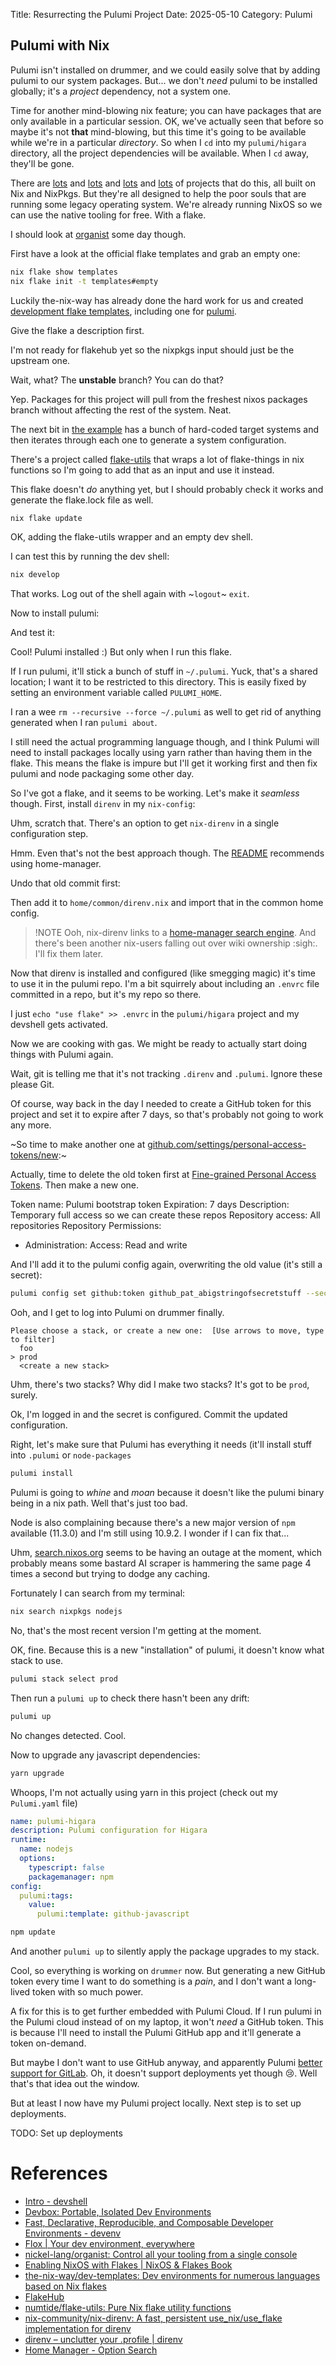 Title: Resurrecting the Pulumi Project
Date: 2025-05-10
Category: Pulumi

## Pulumi with Nix

Pulumi isn't installed on drummer, and we could easily solve that by adding pulumi to our system packages. But... we don't _need_ pulumi to be installed globally; it's a _project_ dependency, not a system one.

Time for another mind-blowing nix feature; you can have packages that are only available in a particular session. OK, we've actually seen that before so maybe it's not **that** mind-blowing, but this time it's going to be available while we're in a particular _directory_. So when I `cd` into my `pulumi/higara` directory, all the project dependencies will be available. When I `cd` away, they'll be gone.

There are [lots](https://numtide.github.io/devshell/) and [lots](https://www.jetify.com/devbox) and [lots](https://devenv.sh/) and [lots](https://flox.dev/) of projects that do this, all built on Nix and NixPkgs. But they're all designed to help the poor souls that are running some legacy operating system. We're already running NixOS so we can use the native tooling for free. With a flake.

I should look at [organist](https://github.com/nickel-lang/organist) some day though.

First have a look at the official flake templates and grab an empty one:

```bash
nix flake show templates
nix flake init -t templates#empty
```

<!-- TODO Link to commit pulumi-higara 06980d4 -->

Luckily the-nix-way has already done the hard work for us and created [development flake templates](https://github.com/the-nix-way/dev-templates), including one for [pulumi](https://github.com/the-nix-way/dev-templates/blob/main/pulumi/flake.nix).

Give the flake a description first.

<!-- TODO Link to commit pulumi-higara 9ed7dfb -->

I'm not ready for flakehub yet so the nixpkgs input should just be the upstream one.

<!-- TODO Link to commit pulumi-higara 3ce5bfa -->

Wait, what? The **unstable** branch? You can do that?

Yep. Packages for this project will pull from the freshest nixos packages branch without affecting the rest of the system. Neat.

The next bit in [the example](https://github.com/the-nix-way/dev-templates/blob/main/pulumi/flake.nix) has a bunch of hard-coded target systems and then iterates through each one to generate a system configuration.

There's a project called [flake-utils](https://github.com/numtide/flake-utils) that wraps a lot of flake-things in nix functions so I'm going to add that as an input and use it instead.

This flake doesn't _do_ anything yet, but I should probably check it works and generate the flake.lock file as well.

```bash
nix flake update
```

<!-- TODO Link to commit pulumi-higara df834b1 -->

OK, adding the flake-utils wrapper and an empty dev shell.

<!-- TODO Link to commit pulumi-higara 216fd5f -->

I can test this by running the dev shell:

```bash
nix develop
```

That works. Log out of the shell again with ~`logout`~ `exit`.

<!-- TODO Insert image 42-testing_empty_devshell.png -->

Now to install pulumi:

<!-- TODO Link to commit pulumi-higara e04f7a6 -->

And test it:

<!-- TODO Insert image 42-devshell_with_pulumi.png -->

Cool! Pulumi installed :) But only when I run this flake.

If I run pulumi, it'll stick a bunch of stuff in `~/.pulumi`. Yuck, that's a shared location; I want it to be restricted to this directory. This is easily fixed by setting an environment variable called `PULUMI_HOME`.

<!-- TODO Link to commit pulumi-higara baf623a -->

<!-- TODO Insert image 42-pulumi_home_set.png -->

I ran a wee `rm --recursive --force ~/.pulumi` as well to get rid of anything generated when I ran `pulumi about`.

I still need the actual programming language though, and I think Pulumi will need to install packages locally using yarn rather than having them in the flake. This means the flake is impure but I'll get it working first and then fix pulumi and node packaging some other day.

<!-- TODO Link to commit pulumi-higara 818cb68 -->

So I've got a flake, and it seems to be working. Let's make it _seamless_ though. First, install `direnv` in my `nix-config`:

<!-- TODO Link to commit 781c268 -->

Uhm, scratch that. There's an option to get `nix-direnv` in a single configuration step.

<!-- TODO Link to commit af50f8d -->

Hmm. Even that's not the best approach though. The [README](https://github.com/nix-community/nix-direnv?tab=readme-ov-file) recommends using home-manager.

Undo that old commit first:

<!-- TODO Link to commit 0499218 -->

Then add it to `home/common/direnv.nix` and import that in the common home config.

> !NOTE
> Ooh, nix-direnv links to a [home-manager search engine](https://home-manager-options.extranix.com/). And there's been another nix-users falling out over wiki ownership :sigh:. I'll fix them later.

Now that direnv is installed and configured (like smegging magic) it's time to use it in the pulumi repo. I'm a bit squirrely about including an `.envrc` file committed in a repo, but it's my repo so there.

I just `echo "use flake" >> .envrc` in the `pulumi/higara` project and my devshell gets activated.

<!-- TODO Link to commit pulumi-higara 5d912f7 -->

<!-- TODO Insert image 42-direnv_enabled.png -->

Now we are cooking with gas. We might be ready to actually start doing things with Pulumi again.

Wait, git is telling me that it's not tracking `.direnv` and `.pulumi`. Ignore these please Git.

<!-- TODO Link to commit pulumi-higara 21fd6f1 -->

Of course, way back in the day I needed to create a GitHub token for this project and set it to expire after 7 days, so that's probably not going to work any more.

~So time to make another one at [github.com/settings/personal-access-tokens/new](https://github.com/settings/personal-access-tokens/new):~

Actually, time to delete the old token first at [Fine-grained Personal Access Tokens](https://github.com/settings/personal-access-tokens). Then make a new one.

<!-- TODO Turn this into a definition list somehow -->

Token name: Pulumi bootstrap token
Expiration: 7 days
Description: Temporary full access so we can create these repos
Repository access: All repositories
Repository Permissions:

- Administration: Access: Read and write

And I'll add it to the pulumi config again, overwriting the old value (it's still a secret):

```bash
pulumi config set github:token github_pat_abigstringofsecretstuff --secret
```

Ooh, and I get to log into Pulumi on drummer finally.

```
Please choose a stack, or create a new one:  [Use arrows to move, type to filter]
  foo
> prod
  <create a new stack>
```

Uhm, there's two stacks? Why did I make two stacks? It's got to be `prod`, surely.

Ok, I'm logged in and the secret is configured. Commit the updated configuration.

<!-- TODO Link to commit pulumi-higara e612988 -->

Right, let's make sure that Pulumi has everything it needs (it'll install stuff into `.pulumi` or `node-packages`

```bash
pulumi install
```

Pulumi is going to _whine_ and _moan_ because it doesn't like the pulumi binary being in a nix path. Well that's just too bad.

Node is also complaining because there's a new major version of `npm` available (11.3.0) and I'm still using 10.9.2. I wonder if I can fix that...

Uhm, [search.nixos.org](https://search.nixos.org) seems to be having an outage at the moment, which probably means some bastard AI scraper is hammering the same page 4 times a second but trying to dodge any caching.

Fortunately I can search from my terminal:

```bash
nix search nixpkgs nodejs
```

No, that's the most recent version I'm getting at the moment.

OK, fine. Because this is a new "installation" of pulumi, it doesn't know what stack to use.

```bash
pulumi stack select prod
```

Then run a `pulumi up` to check there hasn't been any drift:

```bash
pulumi up
```

No changes detected. Cool.

Now to upgrade any javascript dependencies:

```bash
yarn upgrade
```

Whoops, I'm not actually using yarn in this project (check out my `Pulumi.yaml` file)

```yaml
name: pulumi-higara
description: Pulumi configuration for Higara
runtime:
  name: nodejs
  options:
    typescript: false
    packagemanager: npm
config:
  pulumi:tags:
    value:
      pulumi:template: github-javascript
```

```bash
npm update
```

<!-- TODO Link to commit pulumi-higara 69882e9 -->

And another `pulumi up` to silently apply the package upgrades to my stack.

Cool, so everything is working on `drummer` now. But generating a new GitHub token every time I want to do something is a _pain_, and I don't want a long-lived token with so much power.

A fix for this is to get further embedded with Pulumi Cloud. If I run pulumi in the Pulumi cloud instead of on my laptop, it won't _need_ a GitHub token. This is because I'll need to install the Pulumi GitHub app and it'll generate a token on-demand.

But maybe I don't want to use GitHub anyway, and apparently Pulumi [better support for GitLab](https://www.pulumi.com/blog/gitlab-better-than-ever/). Oh, it doesn't support deployments yet though 😢. Well that's that idea out the window.

But at least I now have my Pulumi project locally. Next step is to set up deployments.

TODO: Set up deployments

# References

- [Intro - devshell](https://numtide.github.io/devshell/)
- [Devbox: Portable, Isolated Dev Environments](https://www.jetify.com/devbox)
- [Fast, Declarative, Reproducible, and Composable Developer Environments - devenv](https://devenv.sh/)
- [Flox | Your dev environment, everywhere](https://flox.dev/)
- [nickel-lang/organist: Control all your tooling from a single console](https://github.com/nickel-lang/organist)
- [Enabling NixOS with Flakes | NixOS & Flakes Book](https://nixos-and-flakes.thiscute.world/nixos-with-flakes/nixos-with-flakes-enabled)
- [the-nix-way/dev-templates: Dev environments for numerous languages based on Nix flakes](https://github.com/the-nix-way/dev-templates)
- [FlakeHub](https://flakehub.com/)
- [numtide/flake-utils: Pure Nix flake utility functions](https://github.com/numtide/flake-utils)
- [nix-community/nix-direnv: A fast, persistent use_nix/use_flake implementation for direnv](https://github.com/nix-community/nix-direnv)
- [direnv – unclutter your .profile | direnv](https://direnv.net/)
- [Home Manager - Option Search](https://home-manager-options.extranix.com/)
